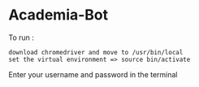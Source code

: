 # Academia-Bot

To run : 
     
    download chromedriver and move to /usr/bin/local
    set the virtual environment => source bin/activate
  
Enter your username and password in the terminal
